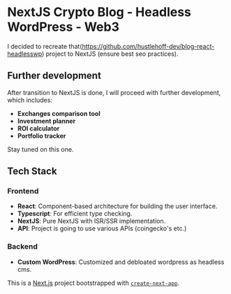 # NextJS Crypto Blog - Headless WordPress - Web3

I decided to recreate that(https://github.com/hustlehoff-dev/blog-react-headlesswp) project to NextJS (ensure best seo practices).

## Further development

After transition to NextJS is done, I will proceed with further development, which includes:

- **Exchanges comparison tool**
- **Investment planner**
- **ROI calculator**
- **Portfolio tracker**

Stay tuned on this one.

## Tech Stack

### Frontend

- **React**: Component-based architecture for building the user interface.
- **Typescript**: For efficient type checking.
- **NextJS**: Pure NextJS with ISR/SSR implementation.
- **API**: Project is going to use various APIs (coingecko's etc.)

### Backend

- **Custom WordPress**: Customized and debloated wordpress as headless cms.

This is a [Next.js](https://nextjs.org) project bootstrapped with [`create-next-app`](https://nextjs.org/docs/app/api-reference/cli/create-next-app).
